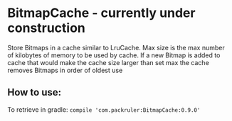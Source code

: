 # BitmapCache - currently under construction
Store Bitmaps in a cache similar to LruCache.
Max size is the max number of kilobytes of memory to be used by cache.
If a new Bitmap is added to cache that would make the cache size larger than set max the cache removes Bitmaps in order of oldest use

## How to use:
To retrieve in gradle:
`compile 'com.packruler:BitmapCache:0.9.0'`
